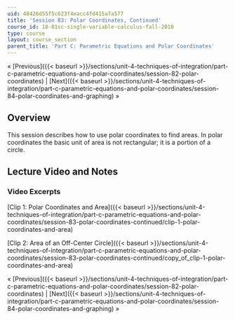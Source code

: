 ```yaml
---
uid: 48426d55f5c623f4eacc4fd415a7a577
title: 'Session 83: Polar Coordinates, Continued'
course_id: 18-01sc-single-variable-calculus-fall-2010
type: course
layout: course_section
parent_title: 'Part C: Parametric Equations and Polar Coordinates'
---
```


« [Previous]({{< baseurl >}}/sections/unit-4-techniques-of-integration/part-c-parametric-equations-and-polar-coordinates/session-82-polar-coordinates) | [Next]({{< baseurl >}}/sections/unit-4-techniques-of-integration/part-c-parametric-equations-and-polar-coordinates/session-84-polar-coordinates-and-graphing) »

Overview
--------

This session describes how to use polar coordinates to find areas. In polar coordinates the basic unit of area is not rectangular; it is a portion of a circle.

Lecture Video and Notes
-----------------------

### Video Excerpts

[Clip 1: Polar Coordinates and Area]({{< baseurl >}}/sections/unit-4-techniques-of-integration/part-c-parametric-equations-and-polar-coordinates/session-83-polar-coordinates-continued/clip-1-polar-coordinates-and-area)

[Clip 2: Area of an Off-Center Circle]({{< baseurl >}}/sections/unit-4-techniques-of-integration/part-c-parametric-equations-and-polar-coordinates/session-83-polar-coordinates-continued/copy_of_clip-1-polar-coordinates-and-area)

« [Previous]({{< baseurl >}}/sections/unit-4-techniques-of-integration/part-c-parametric-equations-and-polar-coordinates/session-82-polar-coordinates) | [Next]({{< baseurl >}}/sections/unit-4-techniques-of-integration/part-c-parametric-equations-and-polar-coordinates/session-84-polar-coordinates-and-graphing) »